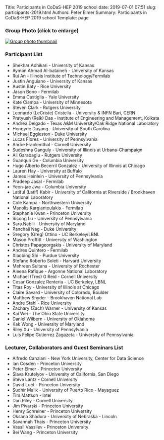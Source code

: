Title: Participants in CoDaS-HEP 2019 school
date: 2019-07-01 07:51
slug: participants-2019.html
Authors: Peter Elmer
Summary: Participants in CoDaS-HEP 2019 school
Template: page

### Group Photo (click to enlarge)

[![Group photo thumbnail](/downloads/codas-hep-2019-group-photo-thumbnail.jpg)](/downloads/codas-hep-2019-group-photo.jpg)

### Participant List

  * Shekhar Adhikari - University of Kansas
  * Ayman Ahmad Al-bataineh - University of Kansas
  * Rui An - Illinois Institute of Technology/Fermilab
  * Justin Anguiano - University of Kansas
  * Austin Baty - Rice University
  * Jason Bono - Fermilab
  * Emma Castiglia - Yale University
  * Kate Ciampa - University of Minnesota
  * Steven Clark - Rutgers University
  * Leonardo (LeCriste) Cristella - University & INFN Bari, CERN
  * Pratyush (Reik) Das - Institute of Engineering and Management, Kolkata
  * Andrea Delgado - Texas A&M University/Oak Ridge National Laboratory 
  * Hongyue Duyang - University of South Carolina
  * Michael Eggleston - Duke University
  * Lucas Flores - University of Pennsylvania
  * Andre Frankenthal - Cornell University
  * Sudeshna Ganguly - University of Illinois at Urbana-Champaign
  * Ali Garabaglu - Rutgers University 
  * Guanqun Ge - Columbia University
  * Hugo Alberto Becerril Gonzalez - University of Illinois at Chicago 
  * Lauren Hay - University at Buffalo
  * James Heinlein - University of Pennsylvania
  * Pradeep Jasal - Fermilab
  * Yeon-jae Jwa - Columbia University
  * Latiful (Latif) Kabir - University of California at Riverside / Brookhaven National Laboratory
  * Cole Kampa - Northwestern University
  * Manolis Kargiantoulakis - Fermilab
  * Stephanie Kwan - Princeton University
  * Sicong Lu - University of Pennsylvania
  * Sara Nabili - University of Maryland
  * Panchali Nag - Duke University
  * Gregory (Greg) Ottino - UC Berkeley/LBNL
  * Mason Proffitt - University of Washington
  * Christos Papageorgakis - University of Maryland
  * Andres Quintero - Fermilab
  * Xiaobing Shi - Purdue University
  * Stefano Roberto Soleti - Harvard University
  * Mehreen Sultana - University of Rochester
  * Aleena Rafique - Argonne National Laboratory
  * Michael (Tres) G Reid - Cornell University
  * Cesar Gonzalez Renteria - UC Berkeley, LBNL
  * Titas Roy - University of Illinois at Chicago
  * Claire Savard - University of Colorado, Boulder
  * Matthew Snyder - Brookhaven National Lab
  * Andre Stahl - Rice University
  * Zachary (Zach) Warner - University of Kansas
  * Kai Wei - The Ohio State University
  * Daniel Wilbern - University of Oklahoma
  * Kak Wong - University of Maryland
  * Riley Xu - University of Pennsylvania
  * Luis Felipe Gutierrez Zagazeta - University of Pennsylvania

### Lecturer, Collaborators and Guest Seminars List

  * Alfredo Canziani - New York University, Center for Data Science
  * Ian Cosden - Princeton University
  * Peter Elmer - Princeton University
  * Slava Krutelyov - University of California, San Diego
  * Steve Lantz - Cornell University
  * David Luet - Princeton University
  * Sudhir Malik - University of Puerto Rico - Mayaguez
  * Tim Mattson - Intel
  * Dan Riley - Cornell University
  * Jim Pivarski - Princeton University
  * Henry Schreiner - Princeton University
  * Oksana Shadura - University of Nebraska - Lincoln
  * Savannah Thais - Princeton University
  * Vassil Vassilev - Princeton University
  * Bei Wang - Princeton University


